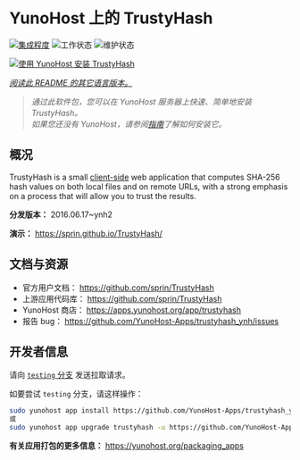 <!--
注意：此 README 由 <https://github.com/YunoHost/apps/tree/master/tools/readme_generator> 自动生成
请勿手动编辑。
-->

# YunoHost 上的 TrustyHash

[![集成程度](https://dash.yunohost.org/integration/trustyhash.svg)](https://ci-apps.yunohost.org/ci/apps/trustyhash/) ![工作状态](https://ci-apps.yunohost.org/ci/badges/trustyhash.status.svg) ![维护状态](https://ci-apps.yunohost.org/ci/badges/trustyhash.maintain.svg)

[![使用 YunoHost 安装 TrustyHash](https://install-app.yunohost.org/install-with-yunohost.svg)](https://install-app.yunohost.org/?app=trustyhash)

*[阅读此 README 的其它语言版本。](./ALL_README.md)*

> *通过此软件包，您可以在 YunoHost 服务器上快速、简单地安装 TrustyHash。*  
> *如果您还没有 YunoHost，请参阅[指南](https://yunohost.org/install)了解如何安装它。*

## 概况

TrustyHash is a small [client-side](https://unhosted.org/) web application that
computes SHA-256 hash values on both local files and on remote URLs, with a
strong emphasis on a process that will allow you to trust the results.


**分发版本：** 2016.06.17~ynh2

**演示：** <https://sprin.github.io/TrustyHash/>
## 文档与资源

- 官方用户文档： <https://github.com/sprin/TrustyHash>
- 上游应用代码库： <https://github.com/sprin/TrustyHash>
- YunoHost 商店： <https://apps.yunohost.org/app/trustyhash>
- 报告 bug： <https://github.com/YunoHost-Apps/trustyhash_ynh/issues>

## 开发者信息

请向 [`testing` 分支](https://github.com/YunoHost-Apps/trustyhash_ynh/tree/testing) 发送拉取请求。

如要尝试 `testing` 分支，请这样操作：

```bash
sudo yunohost app install https://github.com/YunoHost-Apps/trustyhash_ynh/tree/testing --debug
或
sudo yunohost app upgrade trustyhash -u https://github.com/YunoHost-Apps/trustyhash_ynh/tree/testing --debug
```

**有关应用打包的更多信息：** <https://yunohost.org/packaging_apps>
